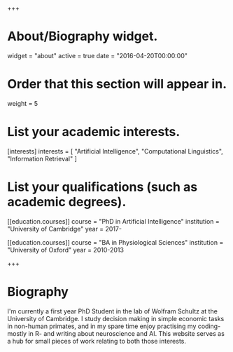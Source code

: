 +++
# About/Biography widget.
widget = "about"
active = true
date = "2016-04-20T00:00:00"

# Order that this section will appear in.
weight = 5

# List your academic interests.
[interests]
  interests = [
    "Artificial Intelligence",
    "Computational Linguistics",
    "Information Retrieval"
  ]

# List your qualifications (such as academic degrees).
[[education.courses]]
  course = "PhD in Artificial Intelligence"
  institution = "University of Cambridge"
  year = 2017-

[[education.courses]]
  course = "BA in Physiological Sciences"
  institution = "University of Oxford"
  year = 2010-2013
 
+++

# Biography

I'm currently a first year PhD Student in the lab of Wolfram Schultz at the University of Cambridge. I study decision making in simple economic tasks in non-human primates, and in my spare time enjoy practising my coding- mostly in R- and writing about neuroscience and AI. This website serves as a hub for small pieces of work relating to both those interests.